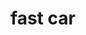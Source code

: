 ---
layout: page
title: fast car
description: A music player
img: assets/img/fastcar.jpg
redirect: https://github.com/zk2487/Music-Video
importance: 2
category: fun
---